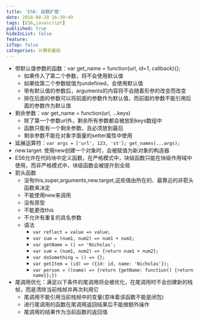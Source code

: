 ```yaml
---
title: 'ES6: 函数扩展'
date: 2018-08-20 16:39:49
tags: [ES6,javascript]
published: true
hideInList: false
feature: 
isTop: false
categories: 计算机基础
---
```


*   带默认值参数的函数：var get_name = function(url, id=1, callback){};
    *   如果传入了第二个参数，将不会使用默认值
    *   如果给第二个参数赋值为undefined，会使用默认值
    *   带有默认值的参数后，arguments的内容将不会随着形参的改变而改变
    *   排在后面的参数可以将前面的参数作为默认值，而前面的参数不能引用后面的参数作为默认值
*   剩余参数：var get_name = function(url, ...keys)
    *   除了第一个参数url外，剩余所有参数都会被放到keys数组中
    *   函数只能有一个剩余参数，且必须放到最后
    *   剩余参数不能在对象字面量的setter属性中使用
*   延展运算符：`var args = ['url', 123, 'st']; get_names(...args);`
*   new.target: 使用new创建一个对象时，会被赋值为新对象的构造器
*   ES6允许在代码块中定义函数，在严格模式中，块级函数只能在块级作用域中使用，而非严格模式中，块级函数会被提升到全局
*   箭头函数
    *   没有this,super,arguments,new.target,这些值由所在的、最靠近的非箭头函数来决定
    *   不能使用new来调用
    *   没有原型
    *   不能更改this
    *   不允许有重复的具名参数
    *   语法
        *   `var reflect = value => value;`
        *   `var sum = (num1, num2) => num1 + num2;`
        *   `var getName = () => 'Nicholas';`
        *   `var sum = (num1, num2) => {return num1 + num2};`
        *   `var doSomething = () => {};`
        *   `var getItem = (id) => ({id: id, name: 'Nicholas'});`
        *   `var person = ((name) => {return {getName: function() {return name}};})`
*   尾调用优化：满足以下条件的尾调用将会被优化，在尾调用时不会创建新的栈帧，而是清除当前栈帧并再次利用它
    *   尾调用不能引用当前栈帧中的变量(意味着该函数不能是闭包)
    *   进行尾调用的函数在尾调用返回结果后不能做额外操作
    *   尾调用的结果作为当前函数的返回值